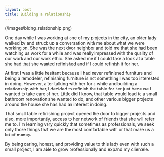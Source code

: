 ```yaml
---
layout: post
title: Building a relationship 
---
```


(/images/bldng_relationship.png)

One day while I was working at one of my projects in the city, an older lady walked by and struck up a conversation with me about what we were working on. She was the next door neighbor and told me that she had been watching us work for a while and was really impressed with the quality of our work and our work ethic. She asked me if I could take a look at a table she had that she wanted refinished and if I could refinish it for her. 

At first I was a little hesitant because I had never refinished furniture and being a remodeler, refinishing furniture is not something I was too interested in doing. However, after talking with her for a while and building a relationship with her, I decided to refinish the table for her just because I wanted to take care of her. Little did I know, that table would lead to a small bathroom renovation she wanted to do, and other various bigger projects around the house she has had an interest in doing.

That small table refinishing project opened the door to bigger projects and also, more importantly, access to her network of friends that she will refer me to. I'm learning very quickly that sometimes as professionals, we seek only those things that we are the most comfortable with or that make us a lot of money. 

By being caring, honest, and providing value to this lady even with such a small project, I am able to grow professionally and expand my clientele.
